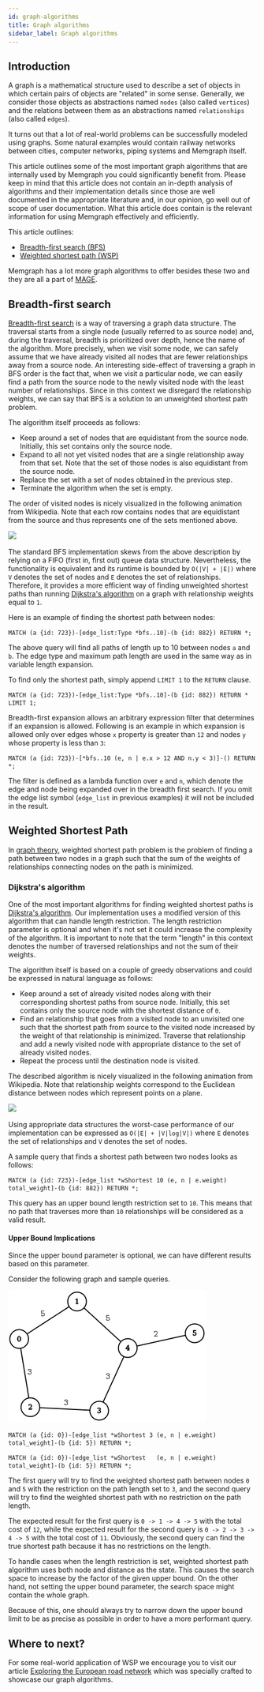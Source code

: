 ```yaml
---
id: graph-algorithms
title: Graph algorithms
sidebar_label: Graph algorithms
---
```


## Introduction

A graph is a mathematical structure used to describe a set of objects in which
certain pairs of objects are "related" in some sense. Generally, we consider
those objects as abstractions named `nodes` (also called `vertices`) and the
relations between them as an abstractions named `relationships` (also called
`edges`).

It turns out that a lot of real-world problems can be successfully modeled using
graphs. Some natural examples would contain railway networks between cities,
computer networks, piping systems and Memgraph itself.

This article outlines some of the most important graph algorithms that are
internally used by Memgraph you could significantly benefit from. Please keep in
mind that this article does not contain an in-depth analysis of algorithms and
their implementation details since those are well documented in the appropriate
literature and, in our opinion, go well out of scope of user documentation. What
this article does contain is the relevant information for using Memgraph
effectively and efficiently.

This article outlines:

  * [Breadth-first search (BFS)](#breadth-first-search)
  * [Weighted shortest path (WSP)](#weighted-shortest-path)

Memgraph has a lot more graph algorithms to offer besides these two and they are
all a part of [MAGE](/mage).



## Breadth-first search

[Breadth-first search](https://en.wikipedia.org/wiki/Breadth-first_search) is a
way of traversing a graph data structure. The traversal starts from a single
node (usually referred to as source node) and, during the traversal, breadth is
prioritized over depth, hence the name of the algorithm. More precisely, when we
visit some node, we can safely assume that we have already visited all nodes
that are fewer relationships away from a source node. An interesting side-effect
of traversing a graph in BFS order is the fact that, when we visit a particular
node, we can easily find a path from the source node to the newly visited node
with the least number of relationships. Since in this context we disregard the
relationship weights, we can say that BFS is a solution to an unweighted
shortest path problem.

The algorithm itself proceeds as follows:

  * Keep around a set of nodes that are equidistant from the source node.
    Initially, this set contains only the source node.
  * Expand to all not yet visited nodes that are a single relationship away from
    that set. Note that the set of those nodes is also equidistant from the
    source node.
  * Replace the set with a set of nodes obtained in the previous step.
  * Terminate the algorithm when the set is empty.

The order of visited nodes is nicely visualized in the following animation from
Wikipedia. Note that each row contains nodes that are equidistant from the
source and thus represents one of the sets mentioned above.

![](https://upload.wikimedia.org/wikipedia/commons/5/5d/Breadth-First-Search-Algorithm.gif)

The standard BFS implementation skews from the above description by relying on a
FIFO (first in, first out) queue data structure. Nevertheless, the functionality
is equivalent and its runtime is bounded by `O(|V| + |E|)` where `V` denotes the
set of nodes and `E` denotes the set of relationships. Therefore, it provides a
more efficient way of finding unweighted shortest paths than running [Dijkstra's
algorithm](#weighted-shortest-path) on a graph with relationship weights equal
to `1`.

Here is an example of finding the shortest path between nodes:

```cypher
MATCH (a {id: 723})-[edge_list:Type *bfs..10]-(b {id: 882}) RETURN *;
```

The above query will find all paths of length up to 10 between nodes `a` and `b`.
The edge type and maximum path length are used in the same way as in variable
length expansion.

To find only the shortest path, simply append `LIMIT 1` to the `RETURN` clause.

```cypher
MATCH (a {id: 723})-[edge_list:Type *bfs..10]-(b {id: 882}) RETURN * LIMIT 1;
```

Breadth-first expansion allows an arbitrary expression filter that determines
if an expansion is allowed. Following is an example in which expansion is
allowed only over edges whose `x` property is greater than `12` and nodes `y`
whose property is less than `3`:

```cypher
MATCH (a {id: 723})-[*bfs..10 (e, n | e.x > 12 AND n.y < 3)]-() RETURN *;
```

The filter is defined as a lambda function over `e` and `n`, which denote the edge
and node being expanded over in the breadth first search. If you omit the edge list symbol (`edge_list` in previous examples) it will not be included
in the result.

## Weighted Shortest Path

In [graph theory](https://en.wikipedia.org/wiki/Graph_theory), weighted shortest
path problem is the problem of finding a path between two nodes in a graph such
that the sum of the weights of relationships connecting nodes on the path is
minimized.

### Dijkstra's algorithm

One of the most important algorithms for finding weighted shortest paths is
[Dijkstra's algorithm](https://en.wikipedia.org/wiki/Dijkstra%27s_algorithm).
Our implementation uses a modified version of this algorithm that can handle
length restriction. The length restriction parameter is optional and when it's
not set it could increase the complexity of the algorithm. It is important to
note that the term "length" in this context denotes the number of traversed
relationships and not the sum of their weights.

The algorithm itself is based on a couple of greedy observations and could be
expressed in natural language as follows:

  * Keep around a set of already visited nodes along with their corresponding
    shortest paths from source node. Initially, this set contains only the
    source node with the shortest distance of `0`.
  * Find an relationship that goes from a visited node to an unvisited one such
    that the shortest path from source to the visited node increased by the
    weight of that relationship is minimized. Traverse that relationship and add
    a newly visited node with appropriate distance to the set of already visited
    nodes.
  * Repeat the process until the destination node is visited.

The described algorithm is nicely visualized in the following animation from
Wikipedia. Note that relationship weights correspond to the Euclidean distance
between nodes which represent points on a plane.

![](https://upload.wikimedia.org/wikipedia/commons/e/e4/DijkstraDemo.gif)

Using appropriate data structures the worst-case performance of our
implementation can be expressed as  `O(|E| + |V|log|V|)` where `E` denotes
the set of relationships and `V` denotes the set of nodes.

A sample query that finds a shortest path between two nodes looks as follows:

```cypher
MATCH (a {id: 723})-[edge_list *wShortest 10 (e, n | e.weight) total_weight]-(b {id: 882}) RETURN *;
```

This query has an upper bound length restriction set to `10`. This means that no
path that traverses more than `10` relationships will be considered as a valid
result.

#### Upper Bound Implications

Since the upper bound parameter is optional, we can have different results based
on this parameter.

Consider the following graph and sample queries.

![](../data/graph.png)

```cypher
MATCH (a {id: 0})-[edge_list *wShortest 3 (e, n | e.weight) total_weight]-(b {id: 5}) RETURN *;
```

```cypher
MATCH (a {id: 0})-[edge_list *wShortest   (e, n | e.weight) total_weight]-(b {id: 5}) RETURN *;
```

The first query will try to find the weighted shortest path between nodes `0`
and `5` with the restriction on the path length set to `3`, and the second query
will try to find the weighted shortest path with no restriction on the path
length.

The expected result for the first query is `0 -> 1 -> 4 -> 5` with the total
cost of `12`, while the expected result for the second query is
`0 -> 2 -> 3 -> 4 -> 5` with the total cost of `11`. Obviously, the second
query can find the true shortest path because it has no restrictions on the
length.

To handle cases when the length restriction is set, weighted shortest path
algorithm uses both node and distance as the state. This causes the search
space to increase by the factor of the given upper bound. On the other hand, not
setting the upper bound parameter, the search space might contain the whole
graph.

Because of this, one should always try to narrow down the upper bound limit to
be as precise as possible in order to have a more performant query.

## Where to next?

For some real-world application of WSP we encourage you to visit our article
[Exploring the European road
network](/tutorials/exploring-datasets/exploring-the-european-road-network.md) which was specially
crafted to showcase our graph algorithms.
